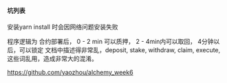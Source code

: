 #### 坑列表
安装yarn install 时会因网络问题安装失败

程序逻辑为 合约部署后， 0 - 2 min 可以质押， 2 - 4min内可以取回， 4分钟以后，可以锁定
文档中描述得非常乱，deposit, stake, withdraw, claim, execute, 这些词乱用，造成非常大的混淆。


https://github.com/yaozhou/alchemy_week6